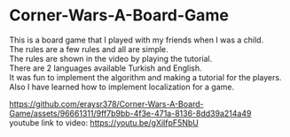 # Corner-Wars-A-Board-Game
This is a board game that I played with my friends when I was a child. <br />
The rules are a few rules and all are simple. <br />
The rules are shown in the video by playing the tutorial. <br />
There are 2 languages available Turkish and English. <br />
It was fun to implement the algorithm and making a tutorial for the players. <br />
Also I have learned how to implement localization for a game. <br />

https://github.com/eraysr378/Corner-Wars-A-Board-Game/assets/96661311/9ff7b9bb-4f3e-471a-8136-8dd39a214a49 <br />
youtube link to video: https://youtu.be/gXiIfpF5NbU

